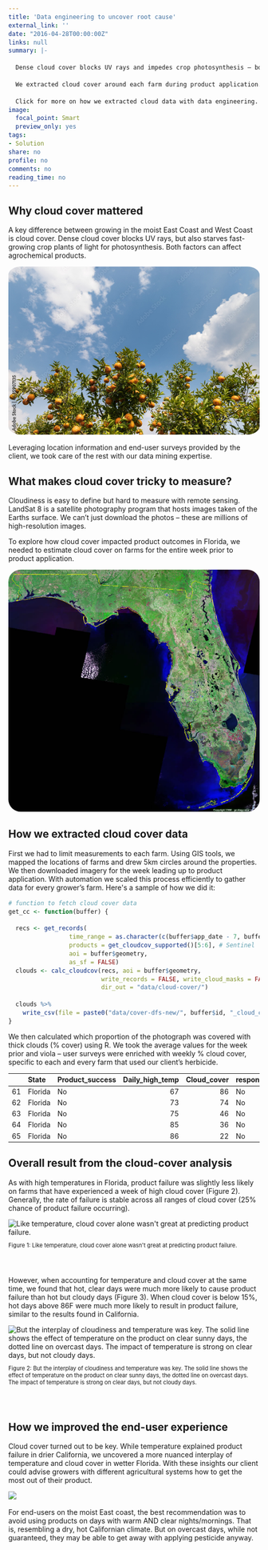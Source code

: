 ```yaml
---
title: 'Data engineering to uncover root cause'
external_link: ''
date: "2016-04-28T00:00:00Z"
links: null
summary: |-

  Dense cloud cover blocks UV rays and impedes crop photosynthesis – both impact product performance. Measuring cloudiness from raw imagery across many dates and sites required data mining and automation outside our client’s expertise.
  
  We extracted cloud cover around each farm during product application. The combination of cover and temperature was detrimental in a humid east-coast state like Florida but not in  dry California.
  
  Click for more on how we extracted cloud data with data engineering.
image:
  focal_point: Smart
  preview_only: yes
tags:
- Solution
share: no
profile: no
comments: no
reading_time: no
---
```




<style>
p.caption {
  font-size: 0.8em;
  padding: 0px 0px 40px 0px;
}
</style>

## Why cloud cover mattered

A key difference between growing in the moist East Coast and West Coast is cloud cover. Dense cloud cover blocks UV rays, but also starves fast-growing crop plants of light for photosynthesis. Both factors can affect agrochemical products.

<img src="featured.jpg" style="border-radius: 5%;" />

Leveraging location information and end-user surveys provided by the client, we took care of the rest with our data mining expertise.

## What makes cloud cover tricky to measure?

Cloudiness is easy to define but hard to measure with remote sensing. LandSat 8 is a satellite photography program that hosts images taken of the Earths surface. We can’t just download the photos – these are millions of high-resolution images.

To explore how cloud cover impacted product outcomes in Florida, we needed to estimate cloud cover on farms for the entire week prior to product application.

<img src="landsat.jpg" style="border-radius: 5%;" />

## How we extracted cloud cover data

First we had to limit measurements to each farm. Using GIS tools, we mapped the locations of farms and drew 5km circles around the properties. We then downloaded imagery for the week leading up to product application. With automation we scaled this process efficiently to gather data for every grower’s farm. Here's a sample of how we did it:


```r
# function to fetch cloud cover data
get_cc <- function(buffer) {
  
  recs <- get_records(
                 time_range = as.character(c(buffer$app_date - 7, buffer$app_date)), 
                 products = get_cloudcov_supported()[5:6], # Sentinel
                 aoi = buffer$geometry, 
                 as_sf = FALSE)
  clouds <- calc_cloudcov(recs, aoi = buffer$geometry, 
                          write_records = FALSE, write_cloud_masks = FALSE, 
                          dir_out = "data/cloud-cover/")
  
  clouds %>%
    write_csv(file = paste0("data/cover-dfs-new/", buffer$id, "_cloud_cover.csv"))
}
```

We then calculated which proportion of the photograph was covered with thick clouds (% cover) using R. We took the average values for the week prior and viola – user surveys were enriched with weekly % cloud cover, specific to each and every farm that used our client’s herbicide.

<table>
 <thead>
  <tr>
   <th style="text-align:left;">   </th>
   <th style="text-align:left;"> State </th>
   <th style="text-align:left;"> Product_success </th>
   <th style="text-align:right;"> Daily_high_temp </th>
   <th style="text-align:right;"> Cloud_cover </th>
   <th style="text-align:left;"> response </th>
  </tr>
 </thead>
<tbody>
  <tr>
   <td style="text-align:left;"> 61 </td>
   <td style="text-align:left;"> Florida </td>
   <td style="text-align:left;"> No </td>
   <td style="text-align:right;"> 67 </td>
   <td style="text-align:right;"> 86 </td>
   <td style="text-align:left;"> No </td>
  </tr>
  <tr>
   <td style="text-align:left;"> 62 </td>
   <td style="text-align:left;"> Florida </td>
   <td style="text-align:left;"> No </td>
   <td style="text-align:right;"> 73 </td>
   <td style="text-align:right;"> 74 </td>
   <td style="text-align:left;"> No </td>
  </tr>
  <tr>
   <td style="text-align:left;"> 63 </td>
   <td style="text-align:left;"> Florida </td>
   <td style="text-align:left;"> No </td>
   <td style="text-align:right;"> 75 </td>
   <td style="text-align:right;"> 46 </td>
   <td style="text-align:left;"> No </td>
  </tr>
  <tr>
   <td style="text-align:left;"> 64 </td>
   <td style="text-align:left;"> Florida </td>
   <td style="text-align:left;"> No </td>
   <td style="text-align:right;"> 85 </td>
   <td style="text-align:right;"> 36 </td>
   <td style="text-align:left;"> No </td>
  </tr>
  <tr>
   <td style="text-align:left;"> 65 </td>
   <td style="text-align:left;"> Florida </td>
   <td style="text-align:left;"> No </td>
   <td style="text-align:right;"> 86 </td>
   <td style="text-align:right;"> 22 </td>
   <td style="text-align:left;"> No </td>
  </tr>
</tbody>
</table>

## Overall result from the cloud-cover analysis

As with high temperatures in Florida, product failure was slightly less likely on farms that have experienced a week of high cloud cover (Figure 2). Generally, the rate of failure is stable across all ranges of cloud cover (25% chance of product failure occurring).

<div class="figure">
<img src="{{< blogdown/postref >}}index_files/figure-html/cloud-1.png" alt="Like temperature, cloud cover alone wasn't great at predicting product failure." width="672" />
<p class="caption">Figure 1: Like temperature, cloud cover alone wasn't great at predicting product failure.</p>
</div>

However, when accounting for temperature and cloud cover at the same time, we found that hot, clear days were much more likely to cause product failure than hot but cloudy days (Figure 3). When cloud cover is below 15%, hot days above 86F were much more likely to result in product failure, similar to the results found in California.

<div class="figure">
<img src="{{< blogdown/postref >}}index_files/figure-html/interaction-1.png" alt="But the interplay of cloudiness and temperature was key. The solid line shows the effect of temperature on the product on clear sunny days, the dotted line on overcast days. The impact of temperature is strong on clear days, but not cloudy days." width="672" />
<p class="caption">Figure 2: But the interplay of cloudiness and temperature was key. The solid line shows the effect of temperature on the product on clear sunny days, the dotted line on overcast days. The impact of temperature is strong on clear days, but not cloudy days.</p>
</div>

## How we improved the end-user experience
Cloud cover turned out to be key. While temperature explained product failure in drier California, we uncovered a more nuanced interplay of temperature and cloud cover in wetter Florida. With these insights our client could advise growers with different agricultural systems how to get the most out of their product.

<img src="orchard.jpeg" style="border-radius: 5%;" />

For end-users on the moist East coast, the best recommendation was to avoid using products on days with warm AND clear nights/mornings. That is, resembling a dry, hot Californian climate. But on overcast days, while not guaranteed, they may be able to get away with applying pesticide anyway.
